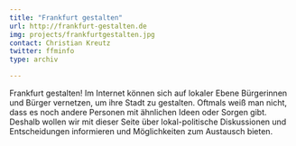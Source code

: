 ```yaml
---
title: "Frankfurt gestalten"
url: http://frankfurt-gestalten.de
img: projects/frankfurtgestalten.jpg
contact: Christian Kreutz
twitter: ffminfo
type: archiv

---
```


Frankfurt gestalten! Im Internet können sich auf lokaler Ebene Bürgerinnen und Bürger vernetzen, um ihre Stadt zu gestalten. Oftmals weiß man nicht, dass es noch andere Personen mit ähnlichen Ideen oder Sorgen gibt. Deshalb wollen wir mit dieser Seite über lokal-politische Diskussionen und Entscheidungen informieren und Möglichkeiten zum Austausch bieten.
